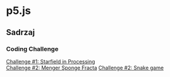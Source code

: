 # p5.js
## Sadrzaj

### Coding Challenge
[Challenge #1: Starfield in Processing](ch001 "Starfield")  
[Challenge #2: Menger Sponge Fracta](ch002 "Menger Sponge Fracta")
[Challenge #2: Snake game](ch003 "Snake Game")
